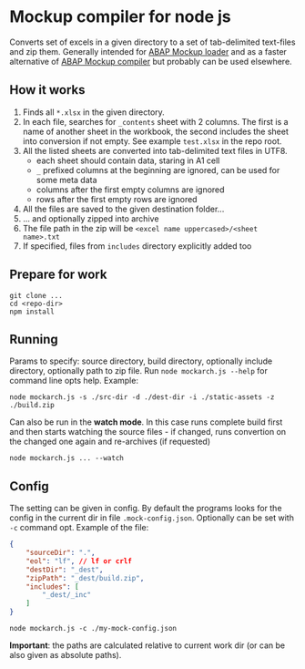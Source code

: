 # Mockup compiler for node js

Converts set of excels in a given directory to a set of tab-delimited text-files and zip them. Generally intended for [ABAP Mockup loader](https://github.com/sbcgua/mockup_loader) and as a faster alternative of [ABAP Mockup compiler](https://github.com/sbcgua/mockup_compiler) but probably can be used elsewhere. 

## How it works

1. Finds all `*.xlsx` in the given directory.
2. In each file, searches for `_contents` sheet with 2 columns. The first is a name of another sheet in the workbook, the second includes the sheet into conversion if not empty. See example `test.xlsx` in the repo root.
3. All the listed sheets are converted into tab-delimited text files in UTF8.
    - each sheet should contain data, staring in A1 cell
    - `_` prefixed columns at the beginning are ignored, can be used for some meta data
    - columns after the first empty columns are ignored
    - rows after the first empty rows are ignored
4. All the files are saved to the given destination folder...
5. ... and optionally zipped into archive
6. The file path in the zip will be `<excel name uppercased>/<sheet name>.txt`
7. If specified, files from `includes` directory explicitly added too

## Prepare for work

```
git clone ...
cd <repo-dir>
npm install
```

## Running

Params to specify: source directory, build directory, optionally include directory, optionally path to zip file. Run `node mockarch.js --help` for command line opts help. Example:

```
node mockarch.js -s ./src-dir -d ./dest-dir -i ./static-assets -z ./build.zip
```

Can also be run in the **watch mode**. In this case runs complete build first and then starts watching the source files - if changed, runs convertion on the changed one again and re-archives (if requested)

```
node mockarch.js ... --watch
```

## Config

The setting can be given in config. By default the programs looks for the config in the current dir in file `.mock-config.json`. Optionally can be set with `-c` command opt. Example of the file:

```json
{
    "sourceDir": ".",
    "eol": "lf", // lf or crlf
    "destDir": "_dest",
    "zipPath": "_dest/build.zip",
    "includes": [
        "_dest/_inc"
    ]
}
```
```
node mockarch.js -c ./my-mock-config.json
```
**Important**: the paths are calculated relative to current work dir (or can be also given as absolute paths).
